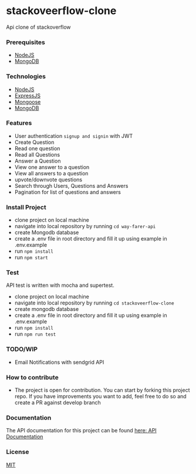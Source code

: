 # stackoveerflow-clone
Api clone of stackoverflow

### Prerequisites
- [NodeJS](https://nodejs.org)
- [MongoDB](https://www.mongodb.com)

### Technologies
- [NodeJS](https://nodejs.org)
- [ExpressJS](https://npmjs.com/package/express)
- [Mongoose](https://mongoosejs.com)
- [MongoDB](https://www.mongodb.com)

### Features
- User authentication `signup and signin` with JWT
- Create Question
- Read one question
- Read all Questions
- Answer a Question
- View one answer to a question
- View all answers to a question
- upvote/downvote questions
- Search through Users, Questions and Answers
- Pagination for list of questions and answers

### Install Project
- clone project on local machine
- navigate into local repository by running `cd way-farer-api`
- create Mongodb database
- create a .env file in root directory and fill it up using example in .env.example
- run `npm install`
- run `npm start`

### Test
API test is written with mocha and supertest.
- clone project on local machine
- navigate into local repository by running `cd stackoveerflow-clone`
- create mongodb database
- create a .env file in root directory and fill it up using example in .env.example
- run `npm install`
- run `npm run test`

### TODO/WIP
- Email Notifications with sendgrid API

### How to contribute
- The project is open for contribution. You can start by forking this project repo. If you have improvements you want to add, feel free to do so and create a PR against develop branch

### Documentation
The API documentation for this project can be found [here: API Documentation](https://polly-views.herokuapp.com/api/v1/docs)

### License
[MIT](https://github.com/Mcdavid95/stackoveerflow/blob/develop/LICENSE)
